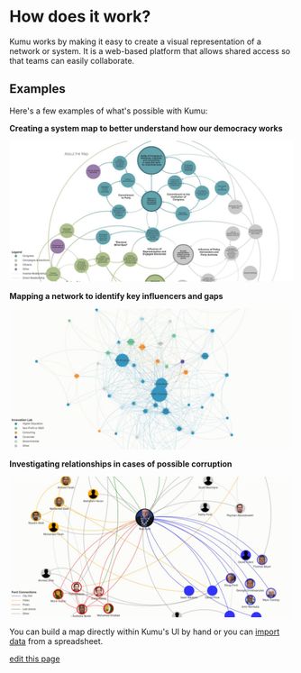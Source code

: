 # How does it work?

Kumu works by making it easy to create a visual representation of a network or system. It is a web-based platform that allows shared access so that teams can easily collaborate.

## Examples

Here's a few examples of what's possible with Kumu:

**Creating a system map to better understand how our democracy works**

![Hewlett Foundation's The Madison Initiative](/images/hewlett-foundation.jpg)

**Mapping a network to identify key influencers and gaps**

![DST Innovation Lab](/images/dst-innovation-lab.jpg)

**Investigating relationships in cases of possible corruption**

![Rob Ford](/images/rob-ford.jpg)

You can build a map directly within Kumu's UI by hand or you can [import data](../guides/import.md) from a spreadsheet.

<span class="edit-link"><a href="https://github.com/kumu/docs/blob/master/about/how-does-it-work.md" target="_blank"><i class="fa fa-github"></i> edit this page</a></span>
